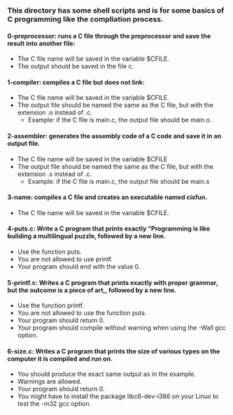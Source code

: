 ### This directory has some shell scripts and is for some basics of C programming like the compliation process.

#### 0-preprocessor: runs a C file through the preprocessor and save the result into another file:   

- The C file name will be saved in the variable $CFILE.   
- The output should be saved in the file c.
   
#### 1-compiler: compiles a C file but does not link:   

- The C file name will be saved in the variable $CFILE.   
- The output file should be named the same as the C file, but with the extension .o instead of .c.   
  - Example: if the C file is main.c, the output file should be main.o.

#### 2-assembler: generates the assembly code of a C code and save it in an output file.   
   
- The C file name will be saved in the variable $CFILE   
- The output file should be named the same as the C file, but with the extension .s instead of .c.   
  - Example: if the C file is main.c, the output file should be main.s

#### 3-name: compiles a C file and creates an executable named cisfun.   
   
- The C file name will be saved in the variable $CFILE.

#### 4-puts.c: Write a C program that prints exactly "Programming is like building a multilingual puzzle, followed by a new line.   
   
- Use the function puts.   
- You are not allowed to use printf.   
- Your program should end with the value 0.   
   
#### 5-printf.c: Writes a C program that prints exactly with proper grammar, but the outcome is a piece of art,, followed by a new line.   
   
- Use the function printf.   
- You are not allowed to use the function puts.   
- Your program should return 0.   
- Your program should compile without warning when using the -Wall gcc option.   
   
#### 6-size.c: Writes a C program that prints the size of various types on the computer it is compiled and run on.   
   
- You should produce the exact same output as in the example.   
- Warnings are allowed.   
- Your program should return 0.   
- You might have to install the package libc6-dev-i386 on your Linux to test the -m32 gcc option.   
   
